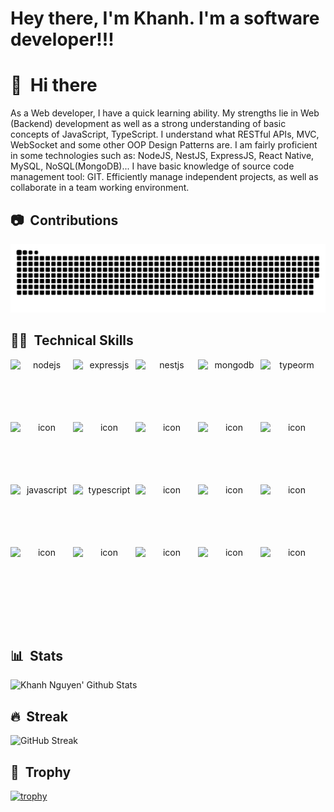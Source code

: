# Hey there, I'm Khanh. I'm a software developer!!!

# 👋 &nbsp;Hi there

As a Web developer, I have a quick learning ability. My strengths lie in Web (Backend) development as well as a strong understanding of basic concepts of JavaScript, TypeScript. I understand what RESTful APIs, MVC, WebSocket and some other OOP Design Patterns are.
I am fairly proficient in some technologies such as: NodeJS, NestJS, ExpressJS, React Native, MySQL, NoSQL(MongoDB)...
I have basic knowledge of source code management tool: GIT.
Efficiently manage independent projects, as well as collaborate in a team working environment.

## 📷 &nbsp;Contributions 
![Contributions](nguyennhukhanh_2.svg)

## 👨‍💻 &nbsp;Technical Skills
<div align="center">
        <div style="display: flex; align-items: flex-start;">
                <img src="https://img.icons8.com/?size=512&id=hsPbhkOH4FMe" alt="nodejs" width="100" height="100" />
                <img src="https://img.uxwing.com/wp-content/themes/uxwing/download/brands-social-media/express-js-icon.svg"
                        alt="expressjs" width="100" height="100" />
                <img class="slide-image"
                        src="https://img.uxwing.com/wp-content/themes/uxwing/download/brands-social-media/nest-js-icon.svg"
                        alt="nestjs" width="100" height="100" />
                <img src="https://img.uxwing.com/wp-content/themes/uxwing/download/brands-social-media/mongodb-icon.svg"
                        alt="mongodb" width="100" height="100" />
                <img src="https://user-images.githubusercontent.com/62142146/208088732-e168fd64-3e48-4f48-b14d-9d91fa7d99f6.svg"
                        alt="typeorm" width="100" height="100" />
        </div>
        <div style="display: flex; align-items: flex-start;">
                <img src="https://techstack-generator.vercel.app/sass-icon.svg" alt="icon" width="100" height="100" />
                <img src="https://techstack-generator.vercel.app/eslint-icon.svg" alt="icon" width="100" height="100" />
                <img src="https://techstack-generator.vercel.app/prettier-icon.svg" alt="icon" width="100" height="100" />
                <img src="https://techstack-generator.vercel.app/react-icon.svg" alt="icon" width="100" height="100" />
                <img src="https://techstack-generator.vercel.app/python-icon.svg" alt="icon" width="100" height="100" />
        </div>
        <div style="display: flex; align-items: flex-start;">
                <img src="https://techstack-generator.vercel.app/js-icon.svg" alt="javascript" width="100" height="100" />
                <img src="https://techstack-generator.vercel.app/ts-icon.svg" alt="typescript" width="100" height="100" />
                <img src="https://techstack-generator.vercel.app/graphql-icon.svg" alt="icon" width="100" height="100" />
                <img src="https://techstack-generator.vercel.app/restapi-icon.svg" alt="icon" width="100" height="100" />
                <img src="https://techstack-generator.vercel.app/github-icon.svg" alt="icon" width="100" height="100" />
        </div>
        <div style="display: flex; align-items: flex-start;">
                <img src="https://techstack-generator.vercel.app/docker-icon.svg" alt="icon" width="100" height="100" />
                <img src="https://techstack-generator.vercel.app/aws-icon.svg" alt="icon" width="100" height="100" />
                <img src="https://techstack-generator.vercel.app/nginx-icon.svg" alt="icon" width="100" height="100" />
                <img src="https://techstack-generator.vercel.app/mysql-icon.svg" alt="icon" width="100" height="100" />
                <img src="https://techstack-generator.vercel.app/java-icon.svg" alt="icon" width="100" height="100" />
        </div>
</div>

&nbsp;

## 📊 &nbsp;Stats
![Khanh Nguyen' Github Stats](https://github-readme-stats.vercel.app/api?username=nguyennhukhanh&theme=radical)
&nbsp;
## 🔥 &nbsp;Streak
![GitHub Streak](https://github-readme-streak-stats.herokuapp.com/?user=nguyennhukhanh&theme=radical)
&nbsp;
## 🥇 &nbsp;Trophy
[![trophy](https://github-profile-trophy.vercel.app/?username=nguyennhukhanh&theme=radical)](https://github.com/nguyennhukhanh/github-profile-trophy)
